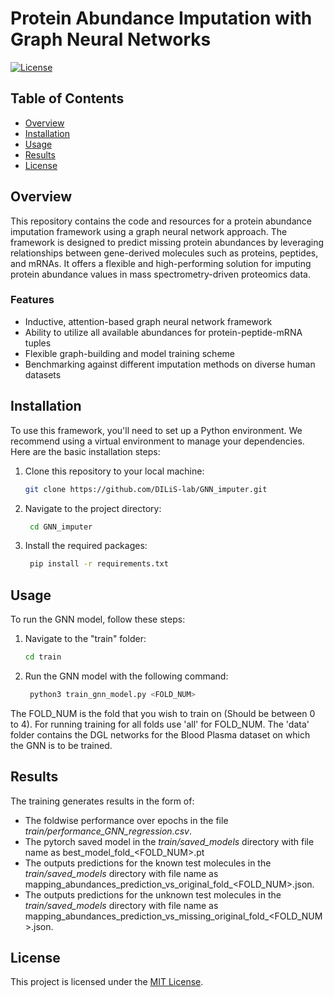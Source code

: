 # Protein Abundance Imputation with Graph Neural Networks

[![License](https://img.shields.io/badge/license-MIT-blue.svg)](LICENSE)

## Table of Contents
- [Overview](#overview)
- [Installation](#installation)
- [Usage](#usage)
- [Results](#results)
- [License](#license)

## Overview

This repository contains the code and resources for a protein abundance imputation framework using a graph neural network approach. The framework is designed to predict missing protein abundances by leveraging relationships between gene-derived molecules such as proteins, peptides, and mRNAs. It offers a flexible and high-performing solution for imputing protein abundance values in mass spectrometry-driven proteomics data.

### Features

- Inductive, attention-based graph neural network framework
- Ability to utilize all available abundances for protein-peptide-mRNA tuples
- Flexible graph-building and model training scheme
- Benchmarking against different imputation methods on diverse human datasets

## Installation

To use this framework, you'll need to set up a Python environment. We recommend using a virtual environment to manage your dependencies. Here are the basic installation steps:

1. Clone this repository to your local machine:

   ```bash
   git clone https://github.com/DILiS-lab/GNN_imputer.git

2. Navigate to the project directory:
   ```bash
    cd GNN_imputer

3. Install the required packages:
   ```bash
    pip install -r requirements.txt

## Usage

To run the GNN model, follow these steps:
1. Navigate to the "train" folder:
    ```bash
    cd train
2. Run the GNN model with the following command:
   ```python
    python3 train_gnn_model.py <FOLD_NUM>

The FOLD_NUM is the fold that you wish to train on (Should be between 0 to 4). For running training for all folds use 'all' for FOLD_NUM.
The 'data' folder contains the DGL networks for the Blood Plasma dataset on which the GNN is to be trained.

## Results
The training generates results in the form of:
  - The foldwise performance over epochs in the file _train/performance_GNN_regression.csv_. 
  - The pytorch saved model in the _train/saved_models_ directory with file name as best_model_fold_<FOLD_NUM>.pt 
  - The outputs predictions for the known test molecules in the _train/saved_models_ directory with file name as mapping_abundances_prediction_vs_original_fold_<FOLD_NUM>.json.
  - The outputs predictions for the unknown test molecules in the _train/saved_models_ directory with file name as mapping_abundances_prediction_vs_missing_original_fold_<FOLD_NUM>.json.

## License
This project is licensed under the [MIT License](https://choosealicense.com/licenses/mit/).
